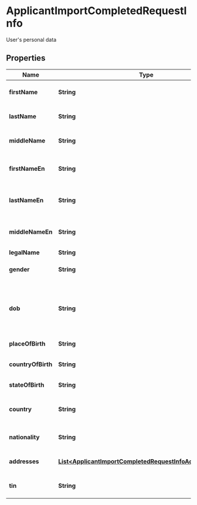 

# ApplicantImportCompletedRequestInfo

User's personal data

## Properties

| Name | Type | Description | Notes |
|------------ | ------------- | ------------- | -------------|
|**firstName** | **String** | The first name of the applicant. |  [optional] |
|**lastName** | **String** | The last name of the applicant. |  [optional] |
|**middleName** | **String** | The middle name of the applicant. |  [optional] |
|**firstNameEn** | **String** | Automatic transliteration of the first name. |  [optional] |
|**lastNameEn** | **String** | Automatic transliteration of the last name. |  [optional] |
|**middleNameEn** | **String** | Automatic transliteration of the middle name. |  [optional] |
|**legalName** | **String** | Legal name. |  [optional] |
|**gender** | **String** | An applicant gender (&#x60;M&#x60; or &#x60;F&#x60;). |  [optional] |
|**dob** | **String** | Applicant date of birth (format &#x60;YYYY-mm-dd&#x60;, e.g. 2001-09-25). |  [optional] |
|**placeOfBirth** | **String** | The applicant birthplace. |  [optional] |
|**countryOfBirth** | **String** | Applicant country of birth. |  [optional] |
|**stateOfBirth** | **String** | Applicant state of birth. |  [optional] |
|**country** | **String** | Alpha-3 country code (e.g. &#x60;DEU&#x60; or &#x60;GBR&#x60;). |  [optional] |
|**nationality** | **String** | Alpha-3 country code. |  [optional] |
|**addresses** | [**List&lt;ApplicantImportCompletedRequestInfoAddressesInner&gt;**](ApplicantImportCompletedRequestInfoAddressesInner.md) | List of applicant addresses. |  [optional] |
|**tin** | **String** | Tax identification number. |  [optional] |



